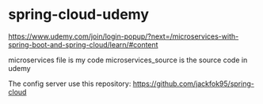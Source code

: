 # spring-cloud-udemy

https://www.udemy.com/join/login-popup/?next=/microservices-with-spring-boot-and-spring-cloud/learn/#content

microservices file is my code
microservices_source is the source code in udemy

The config server use this repository:
https://github.com/jackfok95/spring-cloud
